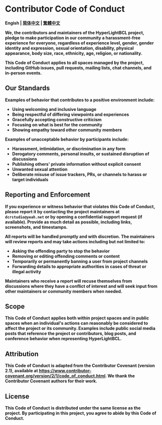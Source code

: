 # Contributor Code of Conduct

<b>Engish | <a href="CODE_OF_CONDUCT_zh_hans.md">简体中文</a> | <a href="CODE_OF_CONDUCT_zh_hant.md">繁體中文</a>
</p>

We, the contributors and maintainers of the HyperLightBCL project, pledge to make participation in our community a harassment-free experience for everyone, regardless of experience level, gender, gender identity and expression, sexual orientation, disability, physical appearance, body size, race, ethnicity, age, religion, or nationality.

This Code of Conduct applies to all spaces managed by the project, including GitHub issues, pull requests, mailing lists, chat channels, and in-person events.

## Our Standards

Examples of behavior that contributes to a positive environment include:

- Using welcoming and inclusive language
- Being respectful of differing viewpoints and experiences
- Gracefully accepting constructive criticism
- Focusing on what is best for the community
- Showing empathy toward other community members

Examples of unacceptable behavior by participants include:

- Harassment, intimidation, or discrimination in any form
- Derogatory comments, personal insults, or sustained disruption of discussions
- Publishing others' private information without explicit consent
- Unwanted sexual attention
- Deliberate misuse of issue trackers, PRs, or channels to harass or target individuals

## Reporting and Enforcement

If you experience or witness behavior that violates this Code of Conduct, please report it by contacting the project maintainers at `dcrstudio@yeah.net` or by opening a confidential support request (if available). Provide as much detail as possible, including links, screenshots, and timestamps.

All reports will be handled promptly and with discretion. The maintainers will review reports and may take actions including but not limited to:

- Asking the offending party to stop the behavior
- Removing or editing offending comments or content
- Temporarily or permanently banning a user from project channels
- Forwarding details to appropriate authorities in cases of threat or illegal activity

Maintainers who receive a report will recuse themselves from discussions where they have a conflict of interest and will seek input from other maintainers or community members when needed.

## Scope

This Code of Conduct applies both within project spaces and in public spaces when an individual's actions can reasonably be considered to affect the project or its community. Examples include public social media posts that reference the project or contributors, blog posts, and conference behavior when representing HyperLightBCL.

## Attribution

This Code of Conduct is adapted from the Contributor Covenant (version 2.1), available at https://www.contributor-covenant.org/version/2/1/code_of_conduct.html. We thank the Contributor Covenant authors for their work.

## License

This Code of Conduct is distributed under the same license as the project. By participating in this project, you agree to abide by this Code of Conduct.